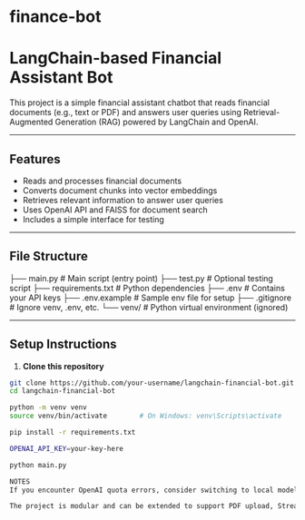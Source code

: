 # finance-bot
# LangChain-based Financial Assistant Bot

This project is a simple financial assistant chatbot that reads financial documents (e.g., text or PDF) and answers user queries using Retrieval-Augmented Generation (RAG) powered by LangChain and OpenAI.

---

## Features

- Reads and processes financial documents
- Converts document chunks into vector embeddings
- Retrieves relevant information to answer user queries
- Uses OpenAI API and FAISS for document search
- Includes a simple interface for testing

---

## File Structure
├── main.py # Main script (entry point)
├── test.py # Optional testing script
├── requirements.txt # Python dependencies
├── .env # Contains your API keys
├── .env.example # Sample env file for setup
├── .gitignore # Ignore venv, .env, etc.
└── venv/ # Python virtual environment (ignored)

---

## Setup Instructions

1. **Clone this repository**
```bash
git clone https://github.com/your-username/langchain-financial-bot.git
cd langchain-financial-bot

python -m venv venv
source venv/bin/activate        # On Windows: venv\Scripts\activate

pip install -r requirements.txt

OPENAI_API_KEY=your-key-here

python main.py

NOTES
If you encounter OpenAI quota errors, consider switching to local models (e.g., sentence-transformers).

The project is modular and can be extended to support PDF upload, Streamlit interface, etc.


